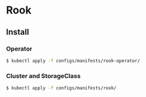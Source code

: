 # Rook

## Install

### Operator

```bash
$ kubectl apply -f configs/manifests/rook-operator/
```

### Cluster and StorageClass

```bash
$ kubectl apply -f configs/manifests/rook/
```
